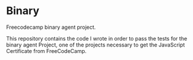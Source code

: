 # Binary
Freecodecamp binary agent project.

This repository contains the code I wrote in order to pass the tests for the binary agent Project, one of the projects necessary to get the JavaScript Certificate from FreeCodeCamp.
